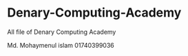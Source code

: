 # Denary-Computing-Academy
All file of Denary Computing Academy




Md. Mohaymenul islam
01740399036
